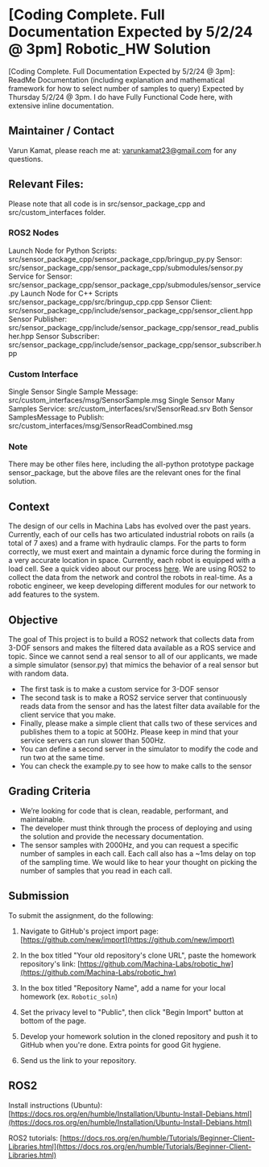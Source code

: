 # [Coding Complete. Full Documentation Expected by 5/2/24 @ 3pm] Robotic_HW Solution

[Coding Complete. Full Documentation Expected by 5/2/24 @ 3pm]: ReadMe Documentation (including explanation and mathematical framework for how to select number of samples to query) Expected by Thursday 5/2/24 @ 3pm. I do have Fully Functional Code here, with extensive inline documentation. 

## Maintainer / Contact
Varun Kamat, please reach me at: varunkamat23@gmail.com for any questions.

## Relevant Files:
Please note that all code is in src/sensor_package_cpp and src/custom_interfaces folder.

### ROS2 Nodes
Launch Node for Python Scripts: src/sensor_package_cpp/sensor_package_cpp/bringup_py.py
Sensor: src/sensor_package_cpp/sensor_package_cpp/submodules/sensor.py
Service for Sensor: src/sensor_package_cpp/sensor_package_cpp/submodules/sensor_service.py
Launch Node for C++ Scripts src/sensor_package_cpp/src/bringup_cpp.cpp
Sensor Client: src/sensor_package_cpp/include/sensor_package_cpp/sensor_client.hpp
Sensor Publisher: src/sensor_package_cpp/include/sensor_package_cpp/sensor_read_publisher.hpp
Sensor Subscriber: src/sensor_package_cpp/include/sensor_package_cpp/sensor_subscriber.hpp

### Custom Interface
Single Sensor Single Sample Message: src/custom_interfaces/msg/SensorSample.msg
Single Sensor Many Samples Service: src/custom_interfaces/srv/SensorRead.srv
Both Sensor SamplesMessage to Publish: src/custom_interfaces/msg/SensorReadCombined.msg

### Note
There may be other files here, including the all-python prototype package sensor_package, but the above files are the relevant ones for the final solution.

## Context
The design of our cells in Machina Labs has evolved over the past years. Currently, each of our cells has two articulated industrial robots on rails (a total of 7 axes) and a frame with hydraulic clamps. For the parts to form correctly, we must exert and maintain a dynamic force during the forming in a very accurate location in space. Currently, each robot is equipped with a load cell. See a quick video about our process [here](https://www.youtube.com/watch?v=iqYMprTEXRI). We are using ROS2 to collect the data from the network and control the robots in real-time. As a robotic engineer, we keep developing different modules for our network to add features to the system.  
 
## Objective
The goal of This project is to build a ROS2 network that collects data from 3-DOF sensors and makes the filtered data available as a ROS service and topic. Since we cannot send a real sensor to all of our applicants, we made a simple simulator (sensor.py) that mimics the behavior of a real sensor but with random data. 
- The first task is to make a custom service for 3-DOF sensor 
- The second task is to make a ROS2 service server that continuously reads data from the sensor and has the latest filter data available for the client service that you make. 
- Finally, please make a simple client that calls two of these services and publishes them to a topic at 500Hz. Please keep in mind that your service servers can run slower than 500Hz. 
- You can define a second server in the simulator to modify the code and run two at the same time.
- You can check the example.py to see how to make calls to the sensor

## Grading Criteria
- We’re looking for code that is clean, readable, performant, and maintainable.
- The developer must think through the process of deploying and using the solution and provide the necessary documentation. 
- The sensor samples with 2000Hz, and you can request a specific number of samples in each call. Each call also has a ~1ms delay on top of the sampling time. We would like to hear your thought on picking the number of samples that you read in each call. 

## Submission
To submit the assignment, do the following:

1. Navigate to GitHub's project import page: [https://github.com/new/import](https://github.com/new/import)

2. In the box titled "Your old repository's clone URL", paste the homework repository's link: [https://github.com/Machina-Labs/robotic_hw](https://github.com/Machina-Labs/robotic_hw)

3. In the box titled "Repository Name", add a name for your local homework (ex. `Robotic_soln`)

4. Set the privacy level to "Public", then click "Begin Import" button at bottom of the page.

5. Develop your homework solution in the cloned repository and push it to GitHub when you're done. Extra points for good Git hygiene.

6. Send us the link to your repository.

## ROS2
Install instructions (Ubuntu): [https://docs.ros.org/en/humble/Installation/Ubuntu-Install-Debians.html](https://docs.ros.org/en/humble/Installation/Ubuntu-Install-Debians.html)

ROS2 tutorials: [https://docs.ros.org/en/humble/Tutorials/Beginner-Client-Libraries.html](https://docs.ros.org/en/humble/Tutorials/Beginner-Client-Libraries.html)

